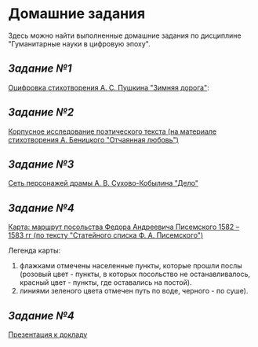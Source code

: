# **Домашние задания**
Здесь можно найти выполненные домашние задания по дисциплине "Гуманитарные науки в цифровую эпоху".

## *Задание №1*
[Оцифровка стихотворения А. С. Пушкина "Зимняя дорога"]():

## *Задание №2*
[Корпусное исследование поэтического текста (на материале стихотворения А. Беницкого "Отчаянная любовь")]() 

## *Задание №3*
[Сеть персонажей драмы А. В. Сухово-Кобылина "Дело"]() 

## *Задание №4*
[Карта: маршрут посольства Федора Андреевича Писемского 1582 – 1583 гг (по тексту "Статейного списка Ф. А. Писемского")](https://github.com/kovrizhnykhn/Kovrizhnykh-N/blob/master/map(3).geojson)

Легенда карты: 
1. флажками отмечены населенные пункты, которые прошли послы (розовый цвет - пункты, в которых посольство не останавливалось, красный цвет - пункты, где оставались на постой).
2. линиями зеленого цвета отмечен путь по воде, черного - по суше).

## *Задание №4*
[Презентация к докладу]() 
